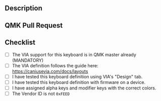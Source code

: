 <!--- Provide a general summary of your changes in the title above. -->

<!--- This template is entirely optional and can be removed, but is here to help both you and us. -->
<!--- Anything on lines wrapped in comments like these will not show up in the final text. -->

## Description

<!--- Describe your changes in detail here. -->

## QMK Pull Request 

<!--- VIA support for new keyboards MUST be in QMK master already -->

<!--- Add link to QMK Pull Request here. -->

## Checklist

<!--- Put an `x` in all the boxes that apply. -->

- [ ] The VIA support for this keyboard is in QMK master already (MANDATORY)
- [ ] The VIA definition follows the guide here: https://caniusevia.com/docs/layouts
- [ ] I have tested this keyboard definition using VIA's "Design" tab.
- [ ] I have tested this keyboard definition with firmware on a device.
- [ ] I have assigned alpha keys and modifier keys with the correct colors.
- [ ] The Vendor ID is not `0xFEED`
